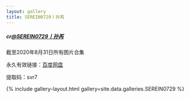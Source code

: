 ```yaml
---
layout: gallery
title: SEREIN0729丨孙芮
---
```


<p>
<h5> cr<a href="https://weibo.com/u/6600308260">@SEREIN0729丨孙芮</a> </h5> 
</p>

<p> 截至2020年8月31日所有图片合集</p>
<p> 永久有效链接：<a href="https://pan.baidu.com/s/1aDoVwXafVCYzE8UexfY8-A">百度网盘</a> </p>
<p> 提取码：svr7 </p>


{% include gallery-layout.html gallery=site.data.galleries.SEREIN0729 %}
